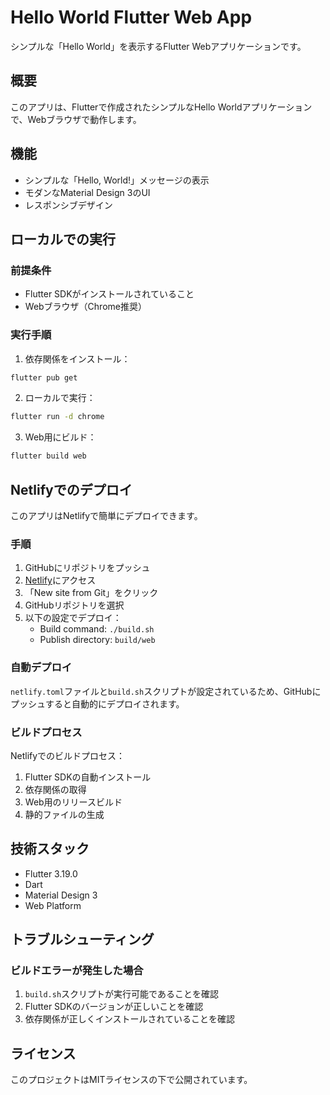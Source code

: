 # Hello World Flutter Web App

シンプルな「Hello World」を表示するFlutter Webアプリケーションです。

## 概要

このアプリは、Flutterで作成されたシンプルなHello Worldアプリケーションで、Webブラウザで動作します。

## 機能

- シンプルな「Hello, World!」メッセージの表示
- モダンなMaterial Design 3のUI
- レスポンシブデザイン

## ローカルでの実行

### 前提条件

- Flutter SDKがインストールされていること
- Webブラウザ（Chrome推奨）

### 実行手順

1. 依存関係をインストール：
```bash
flutter pub get
```

2. ローカルで実行：
```bash
flutter run -d chrome
```

3. Web用にビルド：
```bash
flutter build web
```

## Netlifyでのデプロイ

このアプリはNetlifyで簡単にデプロイできます。

### 手順

1. GitHubにリポジトリをプッシュ
2. [Netlify](https://netlify.com)にアクセス
3. 「New site from Git」をクリック
4. GitHubリポジトリを選択
5. 以下の設定でデプロイ：
   - Build command: `./build.sh`
   - Publish directory: `build/web`

### 自動デプロイ

`netlify.toml`ファイルと`build.sh`スクリプトが設定されているため、GitHubにプッシュすると自動的にデプロイされます。

### ビルドプロセス

Netlifyでのビルドプロセス：
1. Flutter SDKの自動インストール
2. 依存関係の取得
3. Web用のリリースビルド
4. 静的ファイルの生成

## 技術スタック

- Flutter 3.19.0
- Dart
- Material Design 3
- Web Platform

## トラブルシューティング

### ビルドエラーが発生した場合

1. `build.sh`スクリプトが実行可能であることを確認
2. Flutter SDKのバージョンが正しいことを確認
3. 依存関係が正しくインストールされていることを確認

## ライセンス

このプロジェクトはMITライセンスの下で公開されています。
